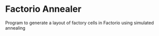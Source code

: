 # Factorio Annealer
Program to generate a layout of factory cells in Factorio using simulated annealing

